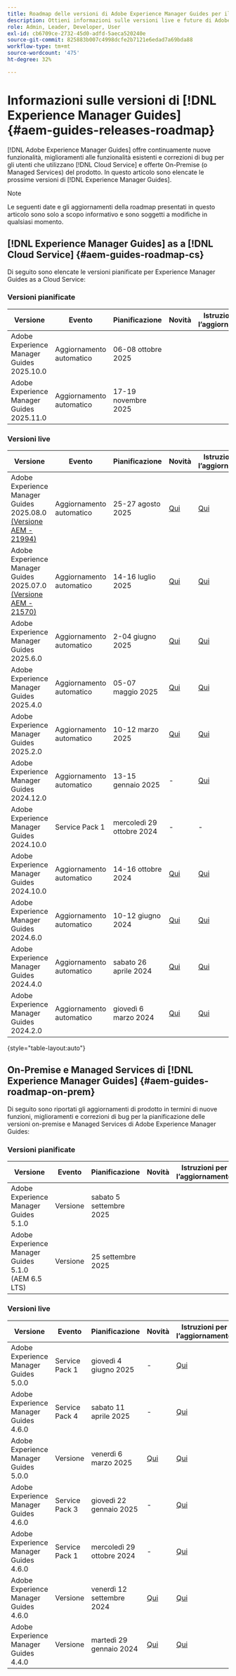 ```yaml
---
title: Roadmap delle versioni di Adobe Experience Manager Guides per il 2024
description: Ottieni informazioni sulle versioni live e future di Adobe Experience Manager Guides on-prem e Adobe Experience Manager Guides as a Cloud Service
role: Admin, Leader, Developer, User
exl-id: cb6709ce-2732-45d0-adfd-5aeca520240e
source-git-commit: 825883b007c4998dcfe2b7121e6edad7a69bda88
workflow-type: tm+mt
source-wordcount: '475'
ht-degree: 32%

---
```


# Informazioni sulle versioni di [!DNL Experience Manager Guides] {#aem-guides-releases-roadmap}

[!DNL Adobe Experience Manager Guides] offre continuamente nuove funzionalità, miglioramenti alle funzionalità esistenti e correzioni di bug per gli utenti che utilizzano [!DNL Cloud Service] e offerte On-Premise (o Managed Services) del prodotto. In questo articolo sono elencate le prossime versioni di [!DNL Experience Manager Guides].

>[!NOTE]
>
>Le seguenti date e gli aggiornamenti della roadmap presentati in questo articolo sono solo a scopo informativo e sono soggetti a modifiche in qualsiasi momento.

## [!DNL Experience Manager Guides] as a [!DNL Cloud Service] {#aem-guides-roadmap-cs}

Di seguito sono elencate le versioni pianificate per Experience Manager Guides as a Cloud Service:

### Versioni pianificate


| Versione | Evento | Pianificazione | Novità | Istruzioni per l’aggiornamento | Problemi risolti | Stato |
|---|---|---|---|---|---|---|
| Adobe Experience Manager Guides 2025.10.0 | Aggiornamento automatico | 06-08 ottobre 2025 |  |  |  | Target |
| Adobe Experience Manager Guides 2025.11.0 | Aggiornamento automatico | 17-19 novembre 2025 |  |  |  | Target |

### Versioni live

| Versione | Evento | Pianificazione | Novità | Istruzioni per l’aggiornamento | Problemi risolti | Stato |
|---|---|---|---|---|---|---|
| Adobe Experience Manager Guides 2025.08.0 <br> [(Versione AEM - 21994)](https://experienceleague.adobe.com/it/docs/experience-manager-cloud-service/content/release-notes/maintenance/latest) | Aggiornamento automatico | 25-27 agosto 2025 | [Qui](whats-new-2025-08-0.md) | [Qui](upgrade-instructions-2025-08-0.md) | [Qui](fixed-issues-2025-08-0.md) | Aggiornata |
| Adobe Experience Manager Guides 2025.07.0 <br> [(Versione AEM - 21570)](https://experienceleague.adobe.com/it/docs/experience-manager-cloud-service/content/release-notes/maintenance/2025/2025-7-0?lang=en#21570) | Aggiornamento automatico | 14-16 luglio 2025 | [Qui](whats-new-2025-07-0.md) | [Qui](upgrade-instructions-2025-07-0.md) | [Qui](fixed-issues-2025-07-0.md) | Aggiornata |
| Adobe Experience Manager Guides 2025.6.0 | Aggiornamento automatico | 2-04 giugno 2025 | [Qui](whats-new-2025-06-0.md) | [Qui](upgrade-instructions-2025-06-0.md) | [Qui](fixed-issues-2025-06-0.md) | Aggiornata |
| Adobe Experience Manager Guides 2025.4.0 | Aggiornamento automatico | 05-07 maggio 2025 | [Qui](whats-new-2025-04-0.md) | [Qui](upgrade-instructions-2025-04-0.md) | [Qui](fixed-issues-2025-04-0.md) | Aggiornata |
| Adobe Experience Manager Guides 2025.2.0 | Aggiornamento automatico | 10-12 marzo 2025 | [Qui](whats-new-2025-02-0.md) | [Qui](upgrade-instructions-2025-02-0.md) | [Qui](fixed-issues-2025-02-0.md) | Aggiornata |
| Adobe Experience Manager Guides 2024.12.0 | Aggiornamento automatico | 13-15 gennaio 2025 | - | [Qui](upgrade-instructions-2024-12-0.md) | [Qui](fixed-issues-2024-12-0.md) | Aggiornata |
| Adobe Experience Manager Guides 2024.10.0 | Service Pack 1 | mercoledì 29 ottobre 2024 | - | - | [Qui](fixed-issues-2024-10-0-sp1.md) | Aggiornata |
| Adobe Experience Manager Guides 2024.10.0 | Aggiornamento automatico | 14-16 ottobre 2024 | [Qui](whats-new-2024-10-0.md) | [Qui](upgrade-instructions-2024-10-0.md) | [Qui](fixed-issues-2024-10-0.md) | Aggiornata |
| Adobe Experience Manager Guides 2024.6.0 | Aggiornamento automatico | 10-12 giugno 2024 | [Qui](whats-new-2024-06-0.md) | [Qui](upgrade-instructions-2024-06-0.md) | [Qui](fixed-issues-2024-06-0.md) | Aggiornata |
| Adobe Experience Manager Guides 2024.4.0 | Aggiornamento automatico | sabato 26 aprile 2024 | [Qui](whats-new-2024-04-0.md) | [Qui](upgrade-instructions-2024-04-0.md) | [Qui](fixed-issues-2024-04-0.md) | Aggiornata |
| Adobe Experience Manager Guides 2024.2.0 | Aggiornamento automatico | giovedì 6 marzo 2024 | [Qui](whats-new-2024-2-0.md) | [Qui](upgrade-instructions-2024-2-0.md) | [Qui](fixed-issues-2024-2-0.md) | Aggiornata |

{style="table-layout:auto"}



## On-Premise e Managed Services di [!DNL Experience Manager Guides] {#aem-guides-roadmap-on-prem}

Di seguito sono riportati gli aggiornamenti di prodotto in termini di nuove funzioni, miglioramenti e correzioni di bug per la pianificazione delle versioni on-premise e Managed Services di Adobe Experience Manager Guides:

### Versioni pianificate

| Versione | Evento | Pianificazione | Novità | Istruzioni per l’aggiornamento | Stato |
|---|---|---|---|---|---|
| Adobe Experience Manager Guides 5.1.0 | Versione | sabato 5 settembre 2025 |  |  | Target |
| Adobe Experience Manager Guides 5.1.0 (AEM 6.5 LTS) | Versione | 25 settembre 2025 |  |  | Target |

### Versioni live

| Versione | Evento | Pianificazione | Novità | Istruzioni per l’aggiornamento | Stato |
|---|---|---|---|---|---|
| Adobe Experience Manager Guides 5.0.0 | Service Pack 1 | giovedì 4 giugno 2025 | - | [Qui](upgrade-instructions-5-0-0-sp1.md) | Rilasciato |
| Adobe Experience Manager Guides 4.6.0 | Service Pack 4 | sabato 11 aprile 2025 | - | [Qui](upgrade-instructions-4-6-0-sp4.md) | Rilasciato |
| Adobe Experience Manager Guides 5.0.0 | Versione | venerdì 6 marzo 2025 | [Qui](whats-new-5-0-0.md) | [Qui](upgrade-instructions-5-0-0.md) | Rilasciato |
| Adobe Experience Manager Guides 4.6.0 | Service Pack 3 | giovedì 22 gennaio 2025 | - | [Qui](upgrade-instructions-4-6-0-sp2.md) | Rilasciato |
| Adobe Experience Manager Guides 4.6.0 | Service Pack 1 | mercoledì 29 ottobre 2024 | - | [Qui](upgrade-instructions-4-6-0-sp1.md) | Rilasciato |
| Adobe Experience Manager Guides 4.6.0 | Versione | venerdì 12 settembre 2024 | [Qui](whats-new-4-6.md) | [Qui](upgrade-instructions-4-6-0.md) | Rilasciato |
| Adobe Experience Manager Guides 4.4.0 | Versione | martedì 29 gennaio 2024 | [Qui](whats-new-4-4.md) | [Qui](upgrade-instructions-4-4.md) | Rilasciato |




